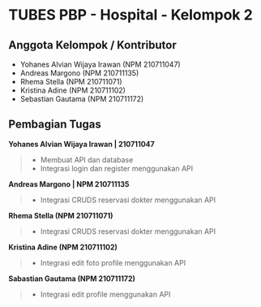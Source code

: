 # TUBES PBP - Hospital - Kelompok 2

## Anggota Kelompok / Kontributor

- Yohanes Alvian Wijaya Irawan (NPM 210711047)
- Andreas Margono (NPM 210711135)
- Rhema Stella (NPM 210711071)
- Kristina Adine (NPM 210711102)
- Sebastian Gautama (NPM 210711172)

## Pembagian Tugas

**Yohanes Alvian Wijaya Irawan | 210711047**

> - Membuat API dan database
> - Integrasi login dan register menggunakan API

**Andreas Margono | NPM 210711135**

> - Integrasi CRUDS reservasi dokter menggunakan API

**Rhema Stella (NPM 210711071)**

> - Integrasi CRUDS reservasi dokter menggunakan API

**Kristina Adine (NPM 210711102)**

> - Integrasi edit foto profile menggunakan API

**Sabastian Gautama (NPM 210711172)**

> - Integrasi edit profile menggunakan API
